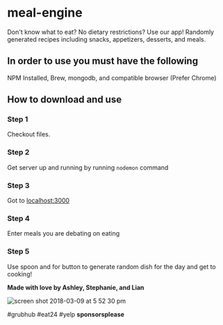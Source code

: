 # meal-engine

Don't know what to eat? No dietary restrictions? Use our app! Randomly generated recipes including snacks, appetizers, desserts, and meals.

## In order to use you must have the following
NPM Installed, Brew, mongodb, and compatible browser (Prefer Chrome)

## How to download and use

### Step 1
Checkout files.

### Step 2
Get server up and running by running `nodemon` command

### Step 3

Got to <u>localhost:3000</u>

### Step 4

Enter meals you are debating on eating 

### Step 5

Use spoon and for button to generate random dish for the day and get to cooking!


**Made with love by Ashley, Stephanie, and Lian**

![screen shot 2018-03-09 at 5 52 30 pm](https://user-images.githubusercontent.com/22802127/37322016-76c9b2b0-2638-11e8-895c-336ca31cee13.png)


#grubhub #eat24 #yelp **sponsorsplease**


